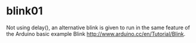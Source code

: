 # blink01
Not using delay(), an alternative blink is given to run in the same feature of the Arduino basic example Blink  http://www.arduino.cc/en/Tutorial/Blink.
